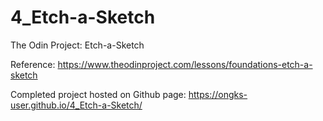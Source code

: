 # 4_Etch-a-Sketch
The Odin Project: Etch-a-Sketch

Reference: https://www.theodinproject.com/lessons/foundations-etch-a-sketch

Completed project hosted on Github page: https://ongks-user.github.io/4_Etch-a-Sketch/
